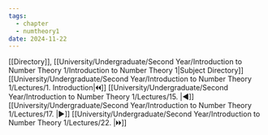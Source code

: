 ```yaml
---
tags:
  - chapter
  - numtheory1
date: 2024-11-22
---
```

[[Directory]], [[University/Undergraduate/Second Year/Introduction to Number Theory 1/Introduction to Number Theory 1|Subject Directory]]
[[University/Undergraduate/Second Year/Introduction to Number Theory 1/Lectures/1. Introduction|🞀🞀]] [[University/Undergraduate/Second Year/Introduction to Number Theory 1/Lectures/15. |◀]] [[University/Undergraduate/Second Year/Introduction to Number Theory 1/Lectures/17. |▶]] [[University/Undergraduate/Second Year/Introduction to Number Theory 1/Lectures/22. |🞂🞂]]
# 
## 
### 